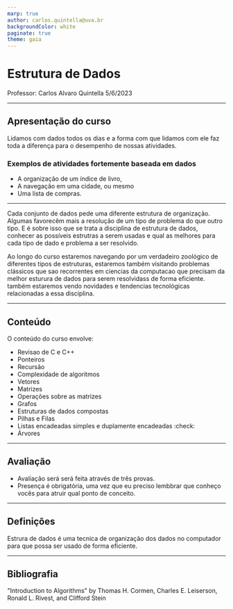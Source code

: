 ```yaml
---
marp: true
author: carlos.quintella@uva.br
backgroundColor: white
paginate: true
theme: gaia
---
```


# Estrutura de Dados

Professor: Carlos Alvaro Quintella
5/6/2023

---

## Apresentação do curso ##

Lidamos com dados todos os dias e a forma com que lidamos com ele faz toda a diferença para o desempenho de nossas atividades.

### Exemplos de atividades fortemente baseada em dados ###

* A organização de um índice de livro, 
* A navegação em uma cidade, ou mesmo
* Uma lista de compras.

---

Cada conjunto de dados pede uma diferente estrutura de organização. Algumas favorecêm mais a resolução de um tipo de problema do que outro tipo. E é sobre isso que se trata a disciplina de estrutura de dados, conhecer as possíveis estrutras a serem usadas e qual as melhores para cada tipo de dado e problema a ser resolvido.

Ao longo do curso estaremos navegando por um verdadeiro zoológico de diferentes tipos de estruturas, estaremos também visitando problemas clássicos que sao recorrentes em ciencias da computacao que precisam da melhor esturura de dados para serem resolvidass de forma eficiente. também estaremos vendo novidades e tendencias tecnológicas relacionadas a essa disciplina. 

---

## Conteúdo ##

O conteúdo do curso envolve:

* Revisao de C e C++
* Ponteiros
* Recursão
* Complexidade de algoritmos
* Vetores
* Matrizes
* Operações sobre as matrizes
* Grafos
* Estruturas de dados compostas
* Pilhas e Filas
* Listas encadeadas simples e duplamente encadeadas :check:
* Árvores

---

## Avaliação ##

* Avaliação será será feita através de três provas.
* Presença é obrigatória, uma vez que eu preciso lembbrar que conheço vocês para atruir qual ponto de conceito.

---

## Definições ##

Estrura de dados é uma tecnica de organização dos dados no computador para que possa ser usado de forma eficiente.

---

## Bibliografia ##

"Introduction to Algorithms" by Thomas H. Cormen, Charles E. Leiserson, Ronald L. Rivest, and Clifford Stein
